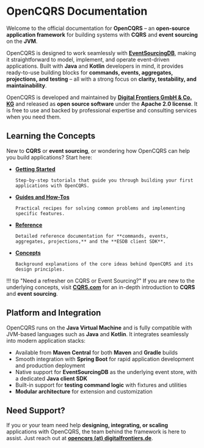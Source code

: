 # OpenCQRS Documentation

Welcome to the official documentation for **OpenCQRS** – an **open-source application framework** for building systems with **CQRS** and **event sourcing** on the **JVM**.

OpenCQRS is designed to work seamlessly with **[EventSourcingDB](https://www.eventsourcingdb.io)**, making it straightforward to model, implement, and operate event-driven applications. Built with **Java** and **Kotlin** developers in mind, it provides ready-to-use building blocks for **commands, events, aggregates, projections, and testing** – all with a strong focus on **clarity, testability, and maintainability**.

OpenCQRS is developed and maintained by **[Digital Frontiers GmbH & Co. KG](https://www.digitalfrontiers.de/)** and released as **open source software** under the **Apache 2.0 license**. It is free to use and backed by professional expertise and consulting services when you need them.

## Learning the Concepts

New to **CQRS** or **event sourcing**, or wondering how OpenCQRS can help you build applications? Start here:

- **[Getting Started](/tutorials)**

      Step-by-step tutorials that guide you through building your first applications with OpenCQRS.

- **[Guides and How-Tos](/howto)**

      Practical recipes for solving common problems and implementing specific features.

- **[Reference](/reference)**

      Detailed reference documentation for **commands, events, aggregates, projections,** and the **ESDB client SDK**.

- **[Concepts](/concepts)**

      Background explanations of the core ideas behind OpenCQRS and its design principles.

!!! tip "Need a refresher on CQRS or Event Sourcing?"
    If you are new to the underlying concepts, visit **[CQRS.com](https://www.cqrs.com)** for an in-depth introduction to **CQRS** and **event sourcing**.

## Platform and Integration

OpenCQRS runs on the **Java Virtual Machine** and is fully compatible with JVM-based languages such as **Java** and **Kotlin**. It integrates seamlessly into modern application stacks:

- Available from **Maven Central** for both **Maven** and **Gradle** builds
- Smooth integration with **Spring Boot** for rapid application development and production deployment
- Native support for **EventSourcingDB** as the underlying event store, with a dedicated **Java client SDK**
- Built-in support for **testing command logic** with fixtures and utilities
- **Modular architecture** for extension and customization

## Need Support?

If you or your team need help **designing, integrating, or scaling** applications with OpenCQRS, the team behind the framework is here to assist. Just reach out at **[opencqrs (at) digitalfrontiers.de](mailto:opencqrs@digitalfrontiers.de)**.
